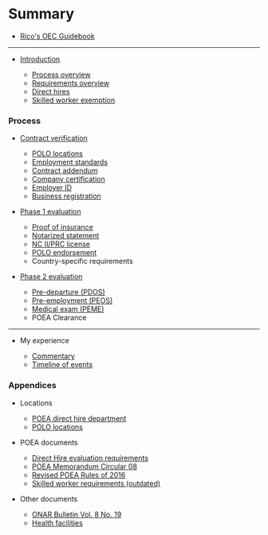 # Summary

* [Rico's OEC Guidebook](README.md)

----

* [Introduction](docs/introduction.md)

  * [Process overview](docs/process_overview.md)
  * [Requirements overview](docs/requirements_overview.md)
  * [Direct hires](docs/direct_hire.md)
  * [Skilled worker exemption](docs/direct_hire_exception.md)

### Process

* [Contract verification](docs/contract.md)

  * [POLO locations](docs/polo_verification.md)
  * [Employment standards](docs/employment_standards.md)
  * [Contract addendum](docs/contract_addendum.md)
  * [Company certification](docs/company_certification.md)
  * [Employer ID](docs/employer_id.md)
  * [Business registration](docs/business_registration.md)

* [Phase 1 evaluation](docs/direct_hire_evaluation.md)

  * [Proof of insurance](docs/proof_of_insurance.md)
  * [Notarized statement](docs/notarized_statement.md)
  * [NC II/PRC license](docs/prc_license.md)
  * [POLO endorsement](docs/polo_endorsement.md)
  * Country-specific requirements

* [Phase 2 evaluation](docs/evaluation_phase_2.md)

  * [Pre-departure (PDOS)](docs/pre_departure_orientation_seminar.md)
  * [Pre-employment (PEOS)](docs/pre_employment_orientation_seminar.md)
  * [Medical exam (PEME)](docs/medical_exam.md)
  * POEA Clearance

----

* My experience

  * [Commentary](docs/commentary.md)
  * [Timeline of events](docs/rico_timeline.md)

### Appendices

* Locations

  * [POEA direct hire department](docs/direct_hire_department.md)
  * [POLO locations](docs/polo_verification.md)

* POEA documents

  * [Direct Hire evaluation requirements](docs/evaluation_requirements.md)
  * [POEA Memorandum Circular 08](docs/memorandum_circular_08.md)
  * [Revised POEA Rules of 2016](docs/revised_poea_rules_of_2016.md)
  * [Skilled worker requirements (outdated)](docs/skilled_worker_requirements_outdated.md)

* Other documents

  * [ONAR Bulletin Vol. 8 No. 19](docs/effectivity_of_memorandum_circular_08.md)
  * [Health facilities](docs/health_facilities.md)
